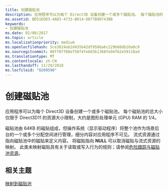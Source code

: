 ```yaml
---
title: 创建磁贴池
description: 应用程序可以为每个 Direct3D 设备创建一个或多个磁贴池。 每个磁贴池的总大小仅限于 Direct3D11 的资源大小限制，大约是图形处理单元 (GPU) RAM 的 1/4。
ms.assetid: BD51EDD3-4AD3-4733-B014-DD77B9D743BB
keywords:
- 创建磁贴池
ms.date: 02/08/2017
ms.topic: article
ms.localizationpriority: medium
ms.openlocfilehash: 5ce3824ab2d435b42df9586a6c229b68db10a0c9
ms.sourcegitcommit: 89ff8ff88ef58f4fe6d3b1368fe94f62e59118ad
ms.translationtype: MT
ms.contentlocale: zh-CN
ms.lasthandoff: 11/29/2018
ms.locfileid: "8209598"
---
```

# <a name="tile-pool-creation"></a>创建磁贴池


应用程序可以为每个 Direct3D 设备创建一个或多个磁贴池。 每个磁贴池的总大小仅限于 Direct3D11 的资源大小限制，大约是图形处理单元 (GPU) RAM 的 1/4。

磁贴池由 64KB 的磁贴组成，但操作系统（显示驱动程序）将整个池作为场景后台的一个或多个分配空间进行管理，细分内容对应用程序不可见。 流式资源通过指向磁贴池中的磁贴来定义内容。 将磁贴指向 **NULL** 可以取消磁贴与流式资源的映射。 此类未映射磁贴具有关于读取或写入行为的规则；请参阅[危险跟踪与磁贴池资源](hazard-tracking-versus-tile-pool-resources.md)。

## <a name="span-idrelated-topicsspanrelated-topics"></a><span id="related-topics"></span>相关主题


[映射到磁贴池](mappings-are-into-a-tile-pool.md)

 

 




